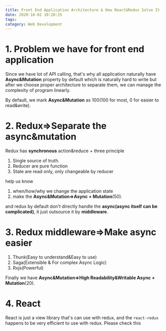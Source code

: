 ```yaml
---
title: Front End Application Architecture & How React&Redux Solve It
date: 2020-10-02 10:20:15
tags:
category: Web Development
---
```


# 1. Problem we have for front end application

Since we have lot of API calling, that's why all application naturally have **Async&Mutation** property by default which is naturally hard to write but after we choose proper architecture to separate them, we can manage the complexity of program linearly.

By default, we mark **Async&Mutation** as 100(100 for most, 0 for easier to read&write).

# 2. Redux=>Separate the async&mutation

Redux has **synchronous** action&reduce + three principle

1. Single source of truth.
2. Reducer are pure function
3. State are read only, only changeable by reducer

help us know

1. when/how/why we change the application state
2. make the **Async&Mutation=>Async + Mutation**(50).

and redux by default don't directly handle the **async(async itself can be complicated)**, it just outsource it by **middleware**.

# 3. Redux middleware=>Make async easier

1. Thunk(Easy to understand&Easy to use)
2. Saga(Extensible & For complex Async Logic)
3. Rxjs(Powerful)

Finally we have **Async&Mutation=>High Readability&Writable Async + Mutation**(20).

# 4. React

React is just a view library that's can use with redux, and the `react-redux` happens to be very efficient to use with redux. Please check this
